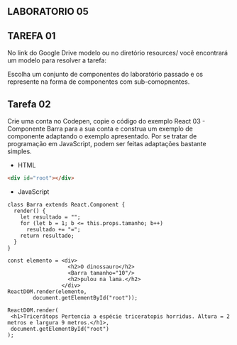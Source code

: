 
 LABORATORIO 05
-----------------


 TAREFA 01
--------------
No link do Google Drive modelo ou no diretório resources/ você encontrará um modelo para resolver a tarefa:

Escolha um conjunto de componentes do laboratório passado e os represente na forma de componentes com sub-comopnentes.


Tarefa 02
---------------
Crie uma conta no Codepen, copie o código do exemplo React 03 - Componente Barra para a sua conta e construa um exemplo de componente adaptando o exemplo apresentado. Por se tratar de programação em JavaScript, podem ser feitas adaptações bastante simples.

* HTML
~~~html
<div id="root"></div>
~~~


* JavaScript
~~~jss
class Barra extends React.Component {
  render() {
    let resultado = "";
    for (let b = 1; b <= this.props.tamanho; b++)
      resultado += "=";
    return resultado;
  }
}

const elemento = <div>
                   <h2>O dinossauro</h2>
                   <Barra tamanho="10"/>
                   <h2>pulou na lama.</h2>
                 </div>
ReactDOM.render(elemento, 
        document.getElementById("root"));

ReactDOM.render(
 <h1>Tricerátops Pertencia a espécie triceratopis horridus. Altura = 2 metros e largura 9 metros.</h1>,
 document.getElementById("root")
);

~~~

